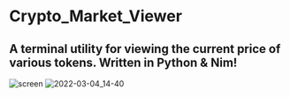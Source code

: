# Crypto_Market_Viewer
## A terminal utility for viewing the current price of various tokens. Written in Python &amp; Nim!

![screen](https://user-images.githubusercontent.com/88049272/156838526-74b76227-85f6-4186-8fc4-db1ac49741bb.png)
![2022-03-04_14-40](https://user-images.githubusercontent.com/88049272/156838520-d3ca76d1-01cc-4fae-b3b5-394921286ca7.png)

